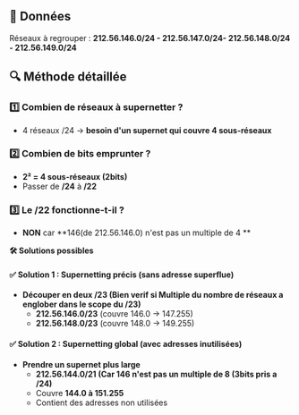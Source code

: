## **📌 Données**

Réseaux à regrouper : **212.56.146.0/24 - 212.56.147.0/24- 212.56.148.0/24 - 212.56.149.0/24**



## **🔍 Méthode détaillée**

### 1️⃣ **Combien de réseaux à supernetter ?**

- 4 réseaux /24 → **besoin d'un supernet qui couvre 4 sous-réseaux**



### 2️⃣ **Combien de bits emprunter ?**

- **2² = 4 sous-réseaux (2bits)**
- Passer de **/24** à **/22**



### 3️⃣ **Le /22 fonctionne-t-il ?**

- **NON** car **146(de 212.56.146.0) n'est pas un multiple de 4  **

**🛠 Solutions possibles**

#### **✅ Solution 1 : Supernetting précis (sans adresse superflue)**

- **Découper en deux /23 (Bien verif si Multiple du nombre de réseaux a englober dans le scope du /23)**
  - **212.56.146.0/23** (couvre 146.0 → 147.255)
  - **212.56.148.0/23** (couvre 148.0 → 149.255)
  

#### **✅ Solution 2 : Supernetting global (avec adresses inutilisées)**

- **Prendre un supernet plus large**
  - **212.56.144.0/21 (Car 146 n'est pas un multiple de 8 (3bits pris a /24)**
  - Couvre **144.0 à 151.255**
  - Contient des adresses non utilisées
